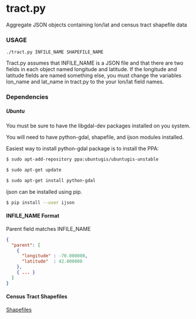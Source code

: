 # tract.py

Aggregate JSON objects containing lon/lat and census tract shapefile data

### USAGE
```
./tract.py INFILE_NAME SHAPEFILE_NAME
```
Tract.py assumes that INFILE_NAME is a JSON file and that there are two fields in each object named longitude and latitude. If the longitude and latitude fields are named something else, you must change the variables lon_name and lat_name in tract.py to the your lon/lat field names. 

### Dependencies

##### Ubuntu
You must be sure to have the libgdal-dev packages installed on you system.

You will need to have python-gdal, shapefile, and ijson modules installed.

Easiest way to install python-gdal package is to install the PPA:
``` bash
$ sudo apt-add-repository ppa:ubuntugis/ubuntugis-unstable

$ sudo apt-get update

$ sudo apt-get install python-gdal
```
ijson can be installed using pip.
``` bash
$ pip install --user ijson
```

#### INFILE_NAME Format
Parent field matches INFILE_NAME
```json
{
  "parent": [
    {
      "longitude" : -70.000000,
      "latitude"  : 42.000000
    },
    { ... }
  ]
}
```

#### Census Tract Shapefiles
[Shapefiles](https://www.census.gov/cgi-bin/geo/shapefiles2010/main)

